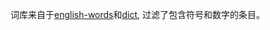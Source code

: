 词库来自于[english-words](https://github.com/dwyl/english-words)和[dict](https://github.com/kajweb/dict), 过滤了包含符号和数字的条目。